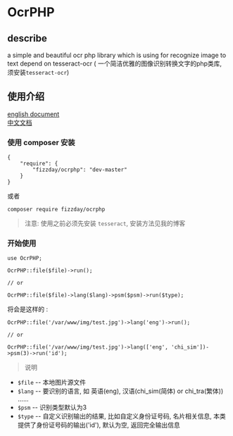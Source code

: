 # OcrPHP
## describe
a simple and beautiful ocr php library which is using for recognize image to text depend on tesseract-ocr (
一个简洁优雅的图像识别转换文字的php类库, 须安装`tesseract-ocr`)

## 使用介绍
[english document](https://github.com/fizzday/OcrPHP)  
[中文文档](https://github.com/fizzday/OcrPHP/blob/master/README-zh_cn.md)
### 使用 composer 安装
```
{
    "require": {
        "fizzday/ocrphp": "dev-master"
    }
}
```
或者
```
composer require fizzday/ocrphp
```
> 注意: 使用之前必须先安装 `tesseract`, 安装方法见我的博客

### 开始使用  
```
use OcrPHP;

OcrPHP::file($file)->run();

// or

OcrPHP::file($file)->lang($lang)->psm($psm)->run($type);
```
将会是这样的 :
```
OcrPHP::file('/var/www/img/test.jpg')->lang('eng')->run();

// or

OcrPHP::file('/var/www/img/test.jpg')->lang(['eng', 'chi_sim'])->psm(3)->run('id');
```
> 说明  

- `$file` -- 本地图片源文件
- `$lang` -- 要识别的语言, 如 英语(eng), 汉语(chi_sim(简体) or chi_tra(繁体)) ......
- `$psm`  -- 识别类型默认为3
- `$type` -- 自定义识别输出的结果, 比如自定义身份证号码, 名片相关信息, 本类提供了身份证号码的输出('id'), 默认为空, 返回完全输出信息


